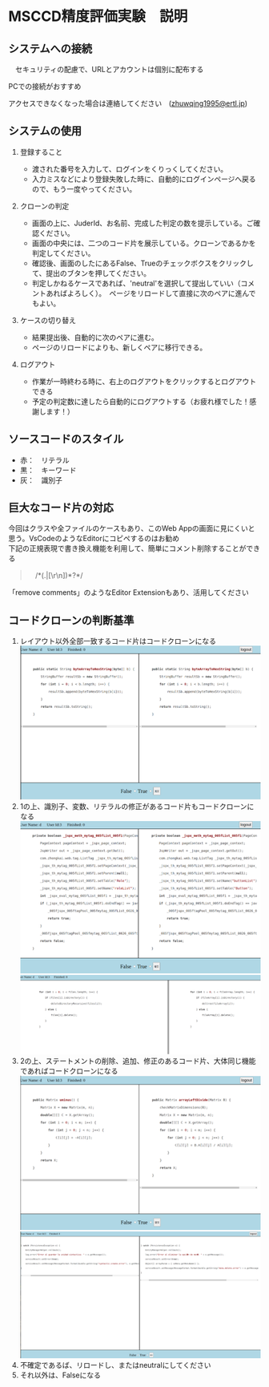 # MSCCD精度評価実験　説明


## システムへの接続

　セキュリティの配慮で、URLとアカウントは個別に配布する
 
  PCでの接続がおすすめ
  
  アクセスできなくなった場合は連絡してください　(zhuwqing1995@ertl.jp)

## システムの使用

1. 登録すること  
   + 渡された番号を入力して、ログインをくりっくしてください。  
   + 入力ミスなどにより登録失敗した時に、自動的にログインページへ戻るので、もう一度やってください。

2. クローンの判定  
   + 画面の上に、JuderId、お名前、完成した判定の数を提示している。ご確認ください。
   + 画面の中央には、二つのコード片を展示している。クローンであるかを判定してください。
   + 確認後、画面のしたにあるFalse、Trueのチェックボクスをクリックして、提出のブタンを押してください。
   + 判定しかねるケースであれば、'neutral'を選択して提出していい（コメントあればよろしく）。　ページをリロードして直接に次のペアに進んでもよい。

3. ケースの切り替え
   + 結果提出後、自動的に次のペアに進む。
   + ページのリロードによりも、新しくペアに移行できる。
  
4. ログアウト
   + 作業が一時終わる時に、右上のログアウトをクリックするとログアウトできる
   + 予定の判定数に達したら自動的にログアウトする（お疲れ様でした！感謝します！） 

## ソースコードのスタイル

   + 赤：　リテラル
   + 黒：　キーワード
   + 灰：　識別子

## 巨大なコード片の対応

今回はクラスや全ファイルのケースもあり、このWeb Appの画面に見にくいと思う。VsCodeのようなEditorにコピペするのはお勧め  
下記の正規表現で書き換え機能を利用して、簡単にコメント削除することができる
>　/\*(.|[\r\n])*?\*/

「remove comments」のようなEditor Extensionもあり、活用してください
## コードクローンの判断基準

1. レイアウト以外全部一致するコード片はコードクローンになる
   <img src='img/T1.png' style="width:75% height:75%">
2. 1の上、識別子、変数、リテラルの修正があるコード片もコードクローンになる
   <img  src='img/T2.png' style="width:75% height:75%">
   <img src='img/T2_2.png' style="width:75% height:75%">
3. 2の上、ステートメントの削除、追加、修正のあるコード片、大体同じ機能であればコードクローンになる
   <img src='img/T3.png' style="width:75% height:75%">
   <img src='img/T3_2.png' style="width:75% height:75%">
4. 不確定であるば、リロードし、またはneutralにしてください
5. それ以外は、Falseになる

